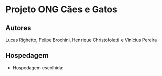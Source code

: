 # Projeto ONG Cães e Gatos

## Autores

Lucas Righetto, Felipe Brochini, Henrique Christofoletti e Vinícius Pereira

## Hospedagem

- Hospedagem escolhida:
